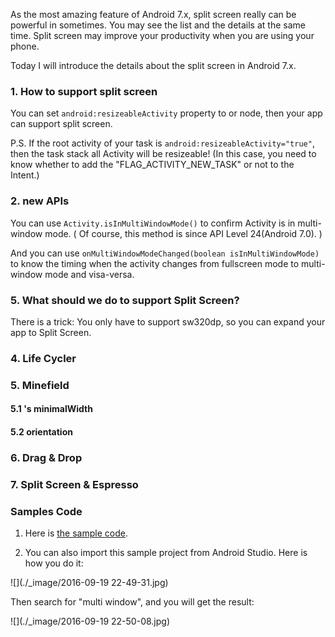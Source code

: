 As the most amazing feature of Android 7.x, split screen really can be powerful in sometimes. You may see the list and the details at the same time. Split screen may improve your productivity when you are using your phone.

Today I will introduce the details about the split screen in Android 7.x.

### 1. How to support split screen
You can set `android:resizeableActivity` property to <activity> or <application> node, then your app can support split screen.

P.S. If the root activity of your task is `android:resizeableActivity="true"`, then the task stack all Activity will be resizeable!
(In this case, you need to know whether to add the "FLAG_ACTIVITY_NEW_TASK" or not to the Intent.)

### 2. new APIs
You can use `Activity.isInMultiWindowMode()` to confirm Activity is in multi-window mode.
( Of course, this method is since API Level 24(Android 7.0). )

And you can use `onMultiWindowModeChanged(boolean isInMultiWindowMode)` to know the timing when the activity changes from fullscreen mode to multi-window mode and visa-versa.

### 5. What should we do to support Split Screen?
There is a trick: You only have to support sw320dp, so you can expand your app to Split Screen. 

### 4. Life Cycler


### 5. Minefield
#### 5.1 <layout>'s minimalWidth

#### 5.2 orientation


### 6. Drag & Drop




### 7. Split Screen & Espresso





### Samples Code
1. Here is [the sample code](https://github.com/googlesamples/android-MultiWindowPlayground).

2. You can also import this sample project from Android Studio. Here is how you do it:

![](./_image/2016-09-19 22-49-31.jpg)

Then search for "multi window", and you will get the result:

![](./_image/2016-09-19 22-50-08.jpg)

